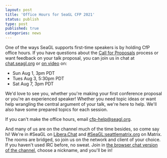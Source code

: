 ```yaml
---
layout: post
title: 'Office Hours for SeaGL CFP 2021'
status: publish
type: post
published: true
categories: news
---
```


One of the ways SeaGL supports first-time speakers is by holding CfP office hours.
If you have questions about the [Call for Proposals](https://seagl.org/news/2021/06/24/cfp) process or want feedback on your talk proposal, you can join us in chat at [chat.seagl.org](https://chat.seagl.org/) or [on video](https://meet.seattlematrix.org/SeaGLCFPHelp) on:

* Sun Aug 1, 3pm PDT
* Tues Aug 3, 5:30pm PDT
* Sat Aug 7, 3pm PDT

We'd love to see you, whether you're making your first conference proposal or you're an experienced speaker!
Whether you need topic ideas or want help wrangling the central argument of your talk, we're here to help.
We'll also have some prepared topics for each session.

If you can't make the office hours, email [cfp-help@seagl.org](mailto:cfp-help@seagl.org).

And many of us are on the channel much of the time besides, so come say hi!
We're in #SeaGL on [Libera.Chat](https://libera.chat/) and [#SeaGL:seattlematrix.org](https://matrix.to/#/#SeaGL:seattlematrix.org) on Matrix.
The rooms are bridged, so join us on the network and client of your choice.
If you haven't used IRC before, no sweat.
Join in [the browser chat version of the channel](https://chat.seagl.org), choose a nickname, and you'll be in!

